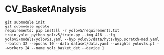 # CV_BasketAnalysis
    git submodule init
    git submodule update
    requirements: pip install -r yolov5/requirements.txt
    train-yolo: python yolov5/train.py --img 416 --cfg yolov5/models/yolov5s.yaml --hyp yolov5/data/hyps/hyp.scratch-med.yaml --batch 32 --epochs 10 --data dataset/data.yaml --weights yolov5s.pt --workers 24 --name yolo_basket_det --device 1
